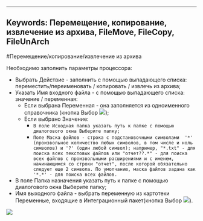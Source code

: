 ﻿
---
Keywords: Перемещение, копирование, извлечение из архива, FileMove, FileCopy, FileUnArch
---



#Перемещение/копирование/извлечение из архива

Необходимо заполнить параметры процессора:

* Выбрать Действие - заполнить с помощью выпадающего списка: переместить/переименовать / копировать / извлечь из архива;
* Указать Имя входного файла - с помощью выпадающего списка: значение / переменная:
     * Если выбрана Переменная - она заполняется из одноименного справочника (кнопка Выбор ![](topic:Integration.AddFiles.Buttons.Btn_select.png));
     * Если выбрано Значение:
         * ``В поле Исходная папка указать путь к папке с помощью диалогового окна Выберите папку;``
         * ``Поле Маска файлов - строка с подстановочными символами  '*' (произвольное количество любых символов, в том числе и ноль символов) и '?' (один любой символ); например, "*.txt" - для поиска всех текстовых файлов или "отчет??.*" - для поиска всех файлов с произвольными расширениями и с именем, начинающимся со строки "отчет", после которой обязательно следует еще 2 символа.
             По умолчанию, маска файлов задана как '*.*' - для поиска всех файлов. ``
* В поле Папка назначения указать путь к папке с помощью диалогового окна Выберите папку;
* Имя выходного файла - выбрать переменную из картотеки Переменные, входящие в Интеграционный пакет(кнопка Выбор ![](topic:Integration.AddFiles.Buttons.Btn_select.png)).

![](topic:.AddFiles.Screenshot_11657.jpg)
